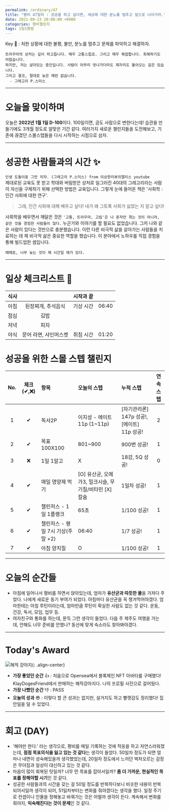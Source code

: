 ```yaml
---
permalink: /ordinary/47
title: "평비 47일차 : 성공을 하고 싶다면, 세상에 대한 분노를 멈추고 앞으로 나아가라."
date: 2021-09-23 20:00:00 +0900
categories: 평비챌린지
tags: 1일1평범
---  
```

Key 🔑 : 처한 상황에 대한 불평, 불만, 분노를 멈추고 문제를 파악하고 해결하자.
```
트라우마의 상처는 깊이 파고듭니다. 매우 고통스럽죠. 그리고 매우 복잡합니다. 회복하기도 어렵습니다.
하지만, 저는 살아있는 증인입니다. 사람이 아무리 엇나가더라도 제자리도 돌아오는 길은 있습니다.
그리고 결코, 절대로 늦은 때란 없습니다.
  - 그레고리 P.스미스
```

---
# 오늘을 맞이하며
오늘은 **2022년 1월 1일 D-100**이다. 100일이면, 곰도 사람으로 변한다는데! 습관을 만들기에도 3개월 정도로 알맞은 기간 같다. 여러가지 새로운 챌린지들을 도전해보고, 기존에 끊겼던 스몰스텝들을 다시 시작하는 시점으로 삼자. 

---
# 성공한 사람들과의 시간 ✨
`인생 도돌이표 그만 치자. (그레고리 P.스미스) from 이상한리뷰의앨리스 youtube`  
제대로된 교육도 못 받고 학대와 버림받은 상처로 일그러진 40대의 그레고리라는 사람이 자신을 구제하기 위해 선택한 방법은 교육입니다. 그렇게 눈에 들어온 책은 '사회학 : 인간 사회에 대한 연구'.
> 그래, 인간 사회에 대해 배우고 싶다! 내가 왜 그토록 사회가 싫었는 지 알고 싶다!  

사회학을 배우면서 깨달은 것은 `'고통, 트라우마, 고립'은 나 혼자만 겪는 것이 아니라, 같은 것을 경험한 사람들이 많다.` 누군가와 이야기를 할 필요도 없었습니다. 그저 나와 같은 사람이 있다는 것만으로 충분했습니다. 이런 다른 비극적 삶을 살아가는 사람들을 치료하는 데 제 비극적 삶은 중요한 역할을 했습니다. 이 분야에서 노하우를 직접 경험을 통해 빌드업한 셈입니다.  

```
때때로, 너무 늦는 것이 제 시간일 때가 있다.
```

---
# 일상 체크리스트 📃

| 식사 |  | 시작과 끝 |  |
|:----:|:----:|:----:|:----:|
| 아침 | 된장찌개, 추석음식 | 기상 시간 | 06:40 |
| 점심 | 김밥 |  |  |
| 저녁 | 피자 |  |  |
| 야식 | 문어 라면, 샤인머스켓 | 취침 시간 | 01:20 |

# 성공을 위한 스몰 스텝 챌린지

| No. | 체크(✔,❌) | 항목 | 오늘의 스텝 | 누적 스텝 | 연속 스텝 |
|:----:|:----:|:----|:----|:----|:----:|
| 1 | ✔ | 독서2P | 이지성 - 에이트 11p (1~11p) | [자기관리론] 147p 성공!, [에이트] 11p 성공! | 2 |
| 2 | ✔ | 목표 100X100 | 801~900 | 900번 성공! | 1 |
| 3 | ❌ | 1일 1알고 | X | 18강, 5Q 성공! | 0 |
| 4 | ✔ | 매일 영양제 먹기 | [O] 유산균, 오메가3, 밀크시슬, 무기질/비타민 [X] 칼슘 | 1일차 성공! | 1 |
| 5 | ✔ | 챌린저스 - 1일 1플랭크 | 65초 | 1/100 성공! | 1 |
| 6 | ✔ | 챌린저스 - 평일 7시 기상(주말 +2) | 06:40 | 1/7 성공! | 1 |
| 7 | ✔ | 아침 양치질 | O | 1/100 성공! | 1 |

---
# 오늘의 순간들 
- 아침에 일어나서 평비를 하면서 앉아있는데, 엄마가 **유산균과 따듯한 물**을 가져다 주었다. 나에게 새로운 동기 부여가 되었다. 아침마다 유산균을 꼭 챙겨먹어야겠다. 엄마한테는 아침 루틴이라는데, 엄마만큼 루틴이 확실한 사람도 없는 것 같다. 운동, 건강, 독서, 모임, 업무 등.  
- 여자친구와 통화를 하는데, 문득 그런 생각이 들었다. 다음 주 제주도 여행을 가는데, 안해도 너무 준비를 안했나? 동선에 맞게 숙소라도 찾아봐야겠다. 

---
# Today's Award
![해적 강아지][KDF]{: .align-center}
- **가장 좋았던 순간** 👍 : 처음으로 Opensea에서 블록체인 NFT 아바타를 구매했다! KlayDogesFriend에서 판매하는 해적강아지다. 나의 프로필 사진으로 걸어뒀다.   
- **가장 나빴던 순간** 👎 : PASS
- **오늘의 성과** 😎 : 이렇다 할 큰 성과는 없지만, 설거지도 하고 빨랫감도 정리했다! 집안일을 덜 수 있었다.  

---
# 회고 (DAY)
- '해야만 한다.' 라는 생각으로, 평비를 매일 기록하는 것에 적응을 하고 자연스러워졌는데, **점점 목표의식을 잃고 있는 것 같다**는 생각이 들었다. 50일차 정도가 되면 얼마나 내면이 성숙해있을까 생각했었는데, 20일차 정도에서 느끼던 벅차오르는 감정은 무뎌짐과 일상이 대신하고 있는 것 같다.  
- 마음이 많이 회복된 탓일까? 너무 먼 목표를 잡아서일까? **좀 더 가까운, 현실적인 목표를 정해야할 시기**인 것 같다.  
- 성공한 사람들과의 시간을 갖는 걸 50일 정도를 반복하다보니 비슷한 내용이 반복되어서일까 생각이 되어, 51일차부터는 변화를 줘야겠다는 생각을 했다. 일정 주기로 컨셉이나 인물을 정해놓고 바꿔가는 것은 어떨까 생각이 든다. 계속해서 변화를 줘야지, **익숙해진다는 것이 문제**인 것 같다.

[KDF]: ../../assets/images/KlayDogesFriend.png